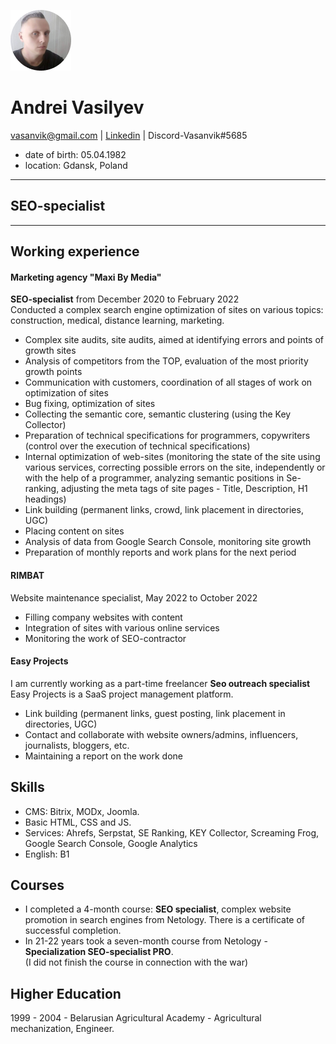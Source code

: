 ![Vasanvik](image/Vasanvik.jpg)
# Andrei Vasilyev
vasanvik@gmail.com | [Linkedin](https://www.linkedin.com/in/andrei-vasilyev/) | Discord-Vasanvik#5685  
* date of birth: 05.04.1982
* location: Gdansk, Poland
_____________
## SEO-specialist
_____________
## Working experience
#### Marketing agency "Maxi By Media"<br>
**SEO-specialist** from December 2020 to February 2022<br> 
Conducted a complex search engine optimization of sites on various topics: construction, medical, distance learning, marketing.<br>
 - Complex site audits, site audits, aimed at identifying errors and points of growth sites
 - Analysis of competitors from the TOP, evaluation of the most priority growth points
 - Communication with customers, coordination of all stages of work on optimization of sites
 - Bug fixing, optimization of sites
 - Collecting the semantic core, semantic clustering (using the Key Collector)
 - Preparation of technical specifications for programmers, copywriters (control over the execution of technical specifications)
 - Internal optimization of web-sites (monitoring the state of the site using various services, correcting possible errors on the site, independently or with the help    of a programmer, analyzing semantic positions in Se- ranking, adjusting the meta tags of site pages - Title, Description, H1 headings)
 - Link building (permanent links, crowd, link placement in directories, UGC)
 - Placing content on sites
 - Analysis of data from Google Search Console, monitoring site growth
 - Preparation of monthly reports and work plans for the next period
#### RIMBAT<br> 
Website maintenance specialist, May 2022 to October 2022<br> 
 - Filling company websites with content
 - Integration of sites with various online services
 - Monitoring the work of SEO-contractor
#### Easy Projects<br> 
I am currently working as a part-time freelancer **Seo outreach specialist**<br>
Easy Projects is a SaaS project management platform.<br>
 - Link building (permanent links, guest posting, link placement in directories, UGC)
 - Contact and collaborate with website owners/admins, influencers, journalists, bloggers, etc.
 - Maintaining a report on the work done

## Skills
* CMS: Bitrix, MODx, Joomla.<br>
* Basic HTML, CSS and JS.<br>
* Services: Ahrefs, Serpstat, SE Ranking, KEY Collector, Screaming Frog, Google Search Console, Google Analytics<br>
* English: B1<br>

## Courses
  - I completed a 4-month course: **SEO specialist**, complex website promotion in search engines from Netology.
    There is a certificate of successful completion.
  - In 21-22 years took a seven-month course from Netology - **Specialization SEO-specialist PRO**.<br>
    (I did not finish the course in connection with the war)

## Higher Education
1999 - 2004 - Belarusian Agricultural Academy - Agricultural mechanization, Engineer. 

